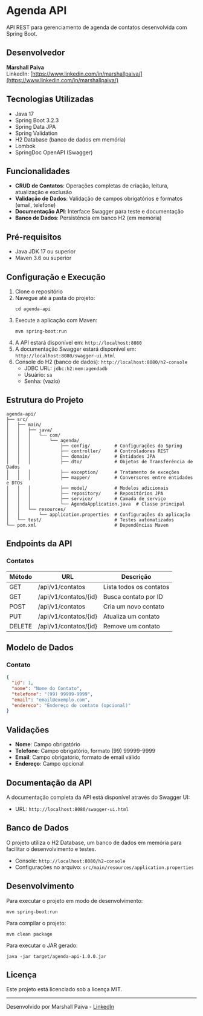 # Agenda API

API REST para gerenciamento de agenda de contatos desenvolvida com Spring Boot.

## Desenvolvedor

**Marshall Paiva**  
LinkedIn: [https://www.linkedin.com/in/marshallpaiva/](https://www.linkedin.com/in/marshallpaiva/)

## Tecnologias Utilizadas

- Java 17
- Spring Boot 3.2.3
- Spring Data JPA
- Spring Validation
- H2 Database (banco de dados em memória)
- Lombok
- SpringDoc OpenAPI (Swagger)

## Funcionalidades

- **CRUD de Contatos**: Operações completas de criação, leitura, atualização e exclusão
- **Validação de Dados**: Validação de campos obrigatórios e formatos (email, telefone)
- **Documentação API**: Interface Swagger para teste e documentação
- **Banco de Dados**: Persistência em banco H2 (em memória)

## Pré-requisitos

- Java JDK 17 ou superior
- Maven 3.6 ou superior

## Configuração e Execução

1. Clone o repositório
2. Navegue até a pasta do projeto:
   ```
   cd agenda-api
   ```
3. Execute a aplicação com Maven:
   ```
   mvn spring-boot:run
   ```
4. A API estará disponível em: `http://localhost:8080`
5. A documentação Swagger estará disponível em: `http://localhost:8080/swagger-ui.html`
6. Console do H2 (banco de dados): `http://localhost:8080/h2-console`
   - JDBC URL: `jdbc:h2:mem:agendadb`
   - Usuário: `sa`
   - Senha: (vazio)

## Estrutura do Projeto

```
agenda-api/
├── src/
│   ├── main/
│   │   ├── java/
│   │   │   └── com/
│   │   │       └── agenda/
│   │   │           ├── config/         # Configurações do Spring
│   │   │           ├── controller/     # Controladores REST
│   │   │           ├── domain/         # Entidades JPA
│   │   │           ├── dto/            # Objetos de Transferência de Dados
│   │   │           ├── exception/      # Tratamento de exceções
│   │   │           ├── mapper/         # Conversores entre entidades e DTOs
│   │   │           ├── model/          # Modelos adicionais
│   │   │           ├── repository/     # Repositórios JPA
│   │   │           ├── service/        # Camada de serviço
│   │   │           └── AgendaApplication.java  # Classe principal
│   │   └── resources/
│   │       └── application.properties  # Configurações da aplicação
│   └── test/                           # Testes automatizados
└── pom.xml                             # Dependências Maven
```

## Endpoints da API

### Contatos

| Método | URL                   | Descrição               |
| ------ | --------------------- | ----------------------- |
| GET    | /api/v1/contatos      | Lista todos os contatos |
| GET    | /api/v1/contatos/{id} | Busca contato por ID    |
| POST   | /api/v1/contatos      | Cria um novo contato    |
| PUT    | /api/v1/contatos/{id} | Atualiza um contato     |
| DELETE | /api/v1/contatos/{id} | Remove um contato       |

## Modelo de Dados

### Contato

```json
{
  "id": 1,
  "nome": "Nome do Contato",
  "telefone": "(99) 99999-9999",
  "email": "email@exemplo.com",
  "endereco": "Endereço do contato (opcional)"
}
```

## Validações

- **Nome**: Campo obrigatório
- **Telefone**: Campo obrigatório, formato (99) 99999-9999
- **Email**: Campo obrigatório, formato de email válido
- **Endereço**: Campo opcional

## Documentação da API

A documentação completa da API está disponível através do Swagger UI:

- URL: `http://localhost:8080/swagger-ui.html`

## Banco de Dados

O projeto utiliza o H2 Database, um banco de dados em memória para facilitar o desenvolvimento e testes.

- Console: `http://localhost:8080/h2-console`
- Configurações no arquivo: `src/main/resources/application.properties`

## Desenvolvimento

Para executar o projeto em modo de desenvolvimento:

```
mvn spring-boot:run
```

Para compilar o projeto:

```
mvn clean package
```

Para executar o JAR gerado:

```
java -jar target/agenda-api-1.0.0.jar
```

## Licença

Este projeto está licenciado sob a licença MIT.

---

Desenvolvido por Marshall Paiva - [LinkedIn](https://www.linkedin.com/in/marshallpaiva/)
